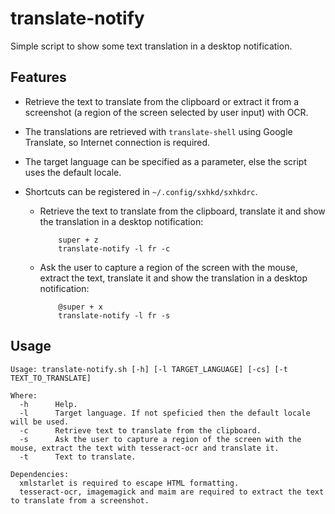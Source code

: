 # translate-notify

Simple script to show some text translation in a desktop notification.

## Features
  - Retrieve the text to translate from the clipboard or extract it from a screenshot (a region of the screen selected by user input) with OCR.
  - The translations are retrieved with `translate-shell` using Google Translate, so Internet connection is required. 
  - The target language can be specified as a parameter, else the script uses the default locale.
  - Shortcuts can be registered in `~/.config/sxhkd/sxhkdrc`.

      - Retrieve the text to translate from the clipboard, translate it and show the translation in a desktop notification:
    
                super + z
                translate-notify -l fr -c
        
      - Ask the user to capture a region of the screen with the mouse, extract the text, translate it and show the translation in a desktop notification:
        
                @super + x
                translate-notify -l fr -s

## Usage

~~~
Usage: translate-notify.sh [-h] [-l TARGET_LANGUAGE] [-cs] [-t TEXT_TO_TRANSLATE]

Where:
  -h      Help.
  -l      Target language. If not speficied then the default locale will be used.
  -c      Retrieve text to translate from the clipboard.
  -s      Ask the user to capture a region of the screen with the mouse, extract the text with tesseract-ocr and translate it.
  -t      Text to translate.
  
Dependencies:
  xmlstarlet is required to escape HTML formatting.
  tesseract-ocr, imagemagick and maim are required to extract the text to translate from a screenshot.
~~~

